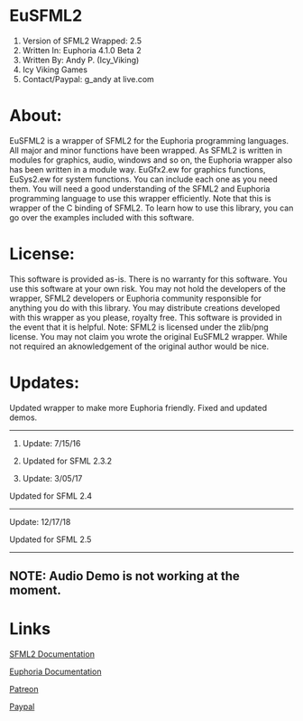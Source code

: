 # EuSFML2
1. Version of SFML2 Wrapped: 2.5
2. Written In: Euphoria 4.1.0 Beta 2
3. Written By: Andy P. (Icy_Viking)
4. Icy Viking Games
5. Contact/Paypal: g_andy at live.com

# About:

EuSFML2 is a wrapper of SFML2 for the Euphoria programming languages. All major and minor functions
have been wrapped. As SFML2 is written in modules for graphics, audio, windows and so on, the
Euphoria wrapper also has been written in a module way. EuGfx2.ew for graphics functions, EuSys2.ew
for system functions. You can include each one as you need them. You will need a good understanding
of the SFML2 and Euphoria programming language to use this wrapper efficiently. Note that this is
wrapper of the C binding of SFML2. To learn how to use this library, you can go over the examples
included with this software.


# License:

This software is provided as-is. There is no warranty for this software. You use this software
at your own risk. You may not hold the developers of the wrapper, SFML2 developers or Euphoria
community responsible for anything you do with this library. You may distribute creations developed
with this wrapper as you please, royalty free. This software is provided in the event that it is
helpful. Note: SFML2 is licensed under the zlib/png license. You may not claim you wrote the original
EuSFML2 wrapper. While not required an aknowledgement of the original author would be nice.

# Updates:

Updated wrapper to make more Euphoria friendly. Fixed and updated demos. 

-----------------------------------------------------------------------
1. Update: 7/15/16

2. Updated for SFML 2.3.2

3. Update: 3/05/17

Updated for SFML 2.4

-----------------------------------------------------------------------
Update: 12/17/18

Updated for SFML 2.5

-----------------------------------------------------------------------
NOTE: Audio Demo is not working at the moment. 
-----------------------------------------------------------------------
# Links

[SFML2 Documentation](http://www.sfml-dev.org/)

[Euphoria Documentation](https://openeuphoria.org/index.wc)

[Patreon](https://www.patreon.com/CrazyVikingGamer)

[Paypal](paypal.me/IcyViking)
